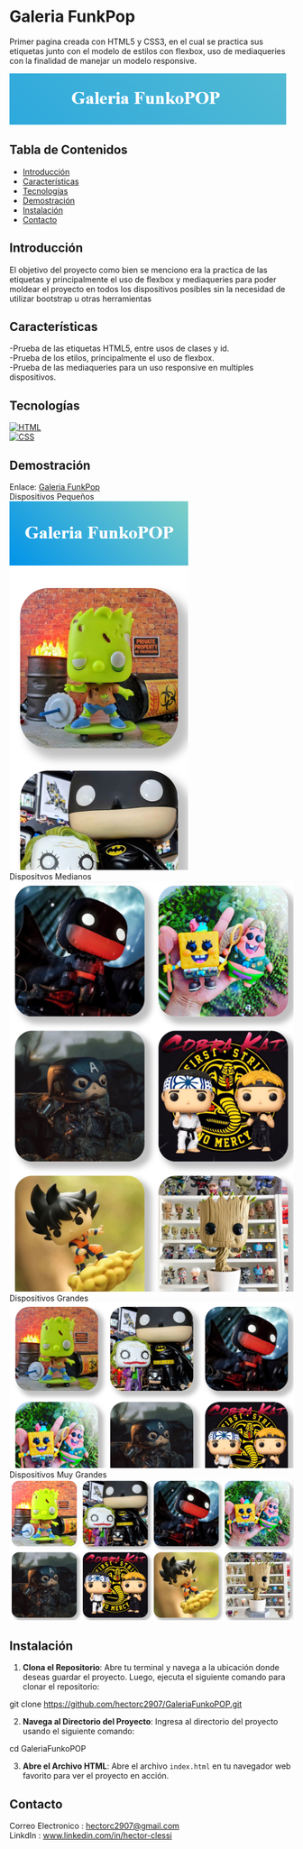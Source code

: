# Galeria FunkPop

Primer pagina creada con HTML5 y CSS3, en el cual se practica sus etiquetas junto con el modelo de estilos con flexbox, uso de mediaqueries con la finalidad de manejar un modelo responsive.

![](https://github.com/hectorc2907/GaleriaFunkoPOP/blob/readme/img/capturas/logoReadme.PNG)

## Tabla de Contenidos

- [Introducción](#introducción)
- [Características](#características)
- [Tecnologías](#tecnologías)
- [Demostración](#demostración)
- [Instalación](#instalación)
- [Contacto](#contacto)

## Introducción

El objetivo del proyecto como bien se menciono era la practica de las etiquetas y principalmente el uso de flexbox y mediaqueries para poder moldear el proyecto en todos los dispositivos posibles sin la necesidad de utilizar bootstrap u otras herramientas

## Características

-Prueba de las etiquetas HTML5, entre usos de clases y id.  
-Prueba de los etilos, principalmente el uso de flexbox.  
-Prueba de las mediaqueries para un uso responsive en multiples dispositivos.  

## Tecnologías

[![HTML](https://img.shields.io/badge/-HTML-orange?style=flat&logo=html5&logoColor=white)](https://www.w3.org/TR/html52/)  
[![CSS](https://img.shields.io/badge/-CSS-blue?style=flat&logo=css3&logoColor=white)](https://www.w3.org/Style/CSS/)  
## Demostración

Enlace:
[Galeria FunkPop](https://galeriafunkopophac.netlify.app/)  
Dispositivos Pequeños  
![Dispositivos Pequeños](https://github.com/hectorc2907/GaleriaFunkoPOP/blob/readme/img/capturas/Small.PNG)  
Dispositvos Medianos  
![Dispositivos Medianos](https://github.com/hectorc2907/GaleriaFunkoPOP/blob/readme/img/capturas/Medium.PNG)  
Dispositivos Grandes  
![Dispositivos Grandes](https://github.com/hectorc2907/GaleriaFunkoPOP/blob/readme/img/capturas/Large.PNG)  
Dispositivos Muy Grandes  
![Dispositivos Muy Grandes](https://github.com/hectorc2907/GaleriaFunkoPOP/blob/readme/img/capturas/XLarge.PNG)

## Instalación

1. **Clona el Repositorio**: Abre tu terminal y navega a la ubicación donde deseas guardar el proyecto. Luego, ejecuta el siguiente comando para clonar el repositorio:
    
git clone https://github.com/hectorc2907/GaleriaFunkoPOP.git
    
2. **Navega al Directorio del Proyecto**: Ingresa al directorio del proyecto usando el siguiente comando:
    
cd GaleriaFunkoPOP
    
3. **Abre el Archivo HTML**: Abre el archivo `index.html` en tu navegador web favorito para ver el proyecto en acción.

## Contacto

Correo Electronico : hectorc2907@gmail.com    
LinkdIn : www.linkedin.com/in/hector-clessi